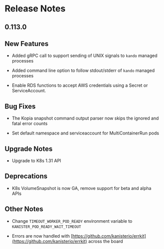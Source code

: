 # Release Notes

## 0.113.0

## New Features

<!-- releasenotes/notes/pre-release-0.113.0-591b9333c935aae6.yaml @ b'213b025c275a5eba8600b9f48942a851f85e8853' -->
* Added gRPC call to support sending of UNIX signals to `kando` managed processes

<!-- releasenotes/notes/pre-release-0.113.0-591b9333c935aae6.yaml @ b'213b025c275a5eba8600b9f48942a851f85e8853' -->
* Added command line option to follow stdout/stderr of `kando` managed processes

<!-- releasenotes/notes/rds-credentials-1fa9817a21a2d80a.yaml @ b'c4534cdbb7167c6f854c4d7915dd22483f9486f9' -->
* Enable RDS functions to accept AWS credentials using a Secret or ServiceAccount.

## Bug Fixes

<!-- releasenotes/notes/pre-release-0.113.0-591b9333c935aae6.yaml @ b'213b025c275a5eba8600b9f48942a851f85e8853' -->
* The Kopia snapshot command output parser now skips the ignored and fatal error counts

<!-- releasenotes/notes/pre-release-0.113.0-591b9333c935aae6.yaml @ b'213b025c275a5eba8600b9f48942a851f85e8853' -->
* Set default namespace and serviceaccount for MultiContainerRun pods

## Upgrade Notes

<!-- releasenotes/notes/pre-release-0.113.0-591b9333c935aae6.yaml @ b'213b025c275a5eba8600b9f48942a851f85e8853' -->
* Upgrade to K8s 1.31 API

## Deprecations

<!-- releasenotes/notes/pre-release-0.113.0-591b9333c935aae6.yaml @ b'213b025c275a5eba8600b9f48942a851f85e8853' -->
* K8s VolumeSnapshot is now GA, remove support for beta and alpha APIs

## Other Notes

<!-- releasenotes/notes/pre-release-0.113.0-591b9333c935aae6.yaml @ b'213b025c275a5eba8600b9f48942a851f85e8853' -->
* Change `TIMEOUT_WORKER_POD_READY` environment variable to `KANISTER_POD_READY_WAIT_TIMEOUT`

<!-- releasenotes/notes/pre-release-0.113.0-591b9333c935aae6.yaml @ b'213b025c275a5eba8600b9f48942a851f85e8853' -->
* Errors are now handled with [https://github.com/kanisterio/errkit](https://github.com/kanisterio/errkit) across the board

